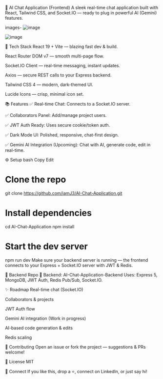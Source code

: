 🧠 AI Chat Application (Frontend)
A sleek real-time chat application built with React, Tailwind CSS, and Socket.IO — ready to plug in powerful AI (Gemini) features.

images-
![image](https://github.com/user-attachments/assets/b22c7cf0-8586-44cc-8a2a-63488449a261)

![image](https://github.com/user-attachments/assets/d3c60f73-00c8-45a0-9a9b-bb6211e17bc9)



🚀 Tech Stack
React 19 + Vite — blazing fast dev & build.

React Router DOM v7 — smooth multi-page flow.

Socket.IO Client — real-time messaging, instant updates.

Axios — secure REST calls to your Express backend.

Tailwind CSS 4 — modern, dark-themed UI.

Lucide Icons — crisp, minimal icon set.


📚 Features
✅ Real-time Chat: Connects to a Socket.IO server.

✅ Collaborators Panel: Add/manage project users.

✅ JWT Auth Ready: Uses secure cookie/token auth.

✅ Dark Mode UI: Polished, responsive, chat-first design.

✅ Gemini AI Integration (Upcoming): Chat with AI, generate code, edit in real-time.

⚙️ Setup
bash
Copy
Edit
# Clone the repo
git clone https://github.com/iamJ3/AI-Chat-Application.git

# Install dependencies
cd AI-Chat-Application
npm install

# Start the dev server
npm run dev
Make sure your backend server is running — the frontend connects to your Express + Socket.IO server with JWT & Redis.

🔗 Backend Repo
🔗 Backend: AI-Chat-Application-Backend
Uses: Express 5, MongoDB, JWT Auth, Redis Pub/Sub, Socket.IO.

✨ Roadmap
 Real-time chat (Socket.IO)

 Collaborators & projects

 JWT Auth flow

 Gemini AI integration (Work in progress)

 AI-based code generation & edits

 Redis scaling

🤝 Contributing
Open an issue or fork the project — suggestions & PRs welcome!

📜 License
MIT

📣 Connect
If you like this, drop a ⭐, connect on LinkedIn, or just say hi!

